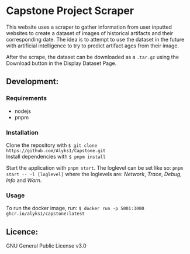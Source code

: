 # Capstone Project Scraper 
This website uses a scraper to gather information from user inputted websites to create a dataset of images of historical artifacts and their corresponding date.
The idea is to attempt to use the dataset in the future with artificial intelligence to try to predict artifact ages from their image.

After the scrape, the dataset can be downloaded as a `.tar.gz` using the Download button in the Display Dataset Page.

## Development: 
### Requirements
- nodejs
- pnpm

### Installation
Clone the repository with `$ git clone https://github.com/Alyks1/Capstone.git` \
Install dependencies with `$ pnpm install`

Start the application with `pnpm start`. The loglevel can be set like so: `pnpm start -- -l [loglevel]` where the loglevels are: 
_Network_, _Trace_, _Debug_, _Info_ and _Warn_.

### Usage
To run the docker image, run:
`$ docker run -p 5001:3000 ghcr.io/alyks1/capstone:latest`

## Licence: 
GNU General Public License v3.0